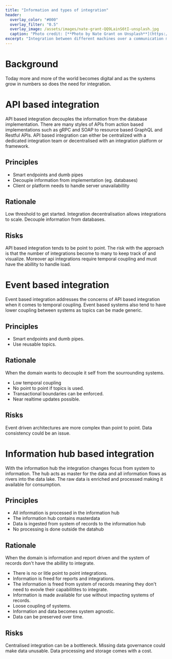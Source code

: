 ```yaml
---
title: "Information and types of integration"
header:
  overlay_color: "#000"
  overlay_filter: "0.5"
  overlay_image: /assets/images/nate-grant-QQ9LainS6tI-unsplash.jpg
  caption: "Photo credit: [**Photo by Nate Grant on Unsplash**](https://unsplash.com)"
excerpt: "Integration between different machines over a communication medium"
---
```


# Background
Today more and more of the world becomes digital and as the systems grow in numbers so does the need for integration.

# API based integration
API based integration decouples the information from the database implementation. There are many styles of APIs from action based implementations such as gRPC and SOAP to resource based GraphQL and Restful APIs.
API based integration can either be centralized with a dedicated integration team or decentralised with an integration platform or framework.

## Principles
- Smart endpoints and dumb pipes
- Decouple information from implementation (eg. databases)
- Client or platform needs to handle server unavailabillity

## Rationale
Low threshold to get started.
Integration decentralisation allows integrations to scale.
Decouple information from databases.

## Risks
API based integration tends to be point to point. The risk with the approach is that the number of integrations become to many to keep track of and visualize. Moreover api integrations require temporal coupling and must have the abillity to handle load.

# Event based integration
Event based integration addresses the concerns of API based integration when it comes to temporal coupling. Event based systems also tend to have lower coupling between systems as topics can be made generic.

## Principles
- Smart endpoints and dumb pipes.
- Use reusable topics.

## Rationale
When the domain wants to decouple it self from the sourrounding systems.
- Low temporal coupling
- No point to point if topics is used.
- Transactional boundaries can be enforced.
- Near realtime updates possible.

## Risks
Event driven architectures are more complex than point to point.
Data consistency could be an issue.

# Information hub based integration
With the information hub the integration changes focus from system to information. The hub acts as master for the data and all information flows as rivers into the data lake. The raw data is enriched and processed making it available for consumption. 

## Principles
- All information is processed in the information hub
- The information hub contains masterdata
- Data is ingested from system of records to the information hub
- No processing is done outside the datahub

## Rationale
When the domain is information and report driven and the system of records don't have the abillity to integrate.
- There is no or litle point to point integrations.
- Information is freed for reports and integrations. 
- The information is freed from system of records meaning they don't need to evovle their capabilitites to integrate. 
- Information is made available for use without impacting systems of records.
- Loose coupling of systems.
- Information and data becomes system agnostic.
- Data can be preserved over time.

## Risks
Centralised integration can be a bottleneck.
Missing data governance could make data unusable.
Data processing and storage comes with a cost.
